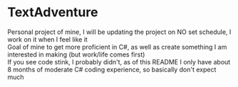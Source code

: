 # TextAdventure
  
Personal project of mine, I will be updating the project on NO set schedule, I work on it when I feel like it  
Goal of mine to get more proficient in C#, as well as create something I am interested in making (but work/life comes first)  
If you see code stink, I probably didn't, as of this README I only have about 8 months of moderate C# coding experience, so basically don't expect much  
